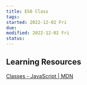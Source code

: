 ```yaml
---
title: ES6 Class
tags:   
started: 2022-12-02 Fri
due: 
modified: 2022-12-02 Fri
status: 
---
```

## Learning Resources
[Classes - JavaScript | MDN](https://developer.mozilla.org/en-US/docs/Web/JavaScript/Reference/Classes) 